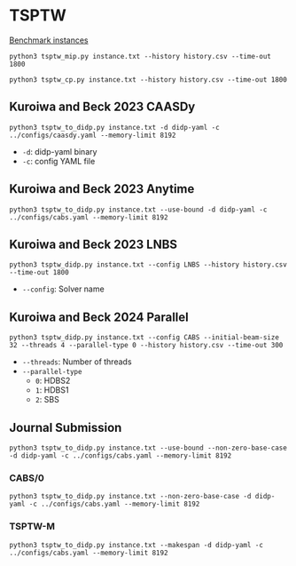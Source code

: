 # TSPTW

[Benchmark instances](https://lopez-ibanez.eu/tsptw-instances)

```python3
python3 tsptw_mip.py instance.txt --history history.csv --time-out 1800
```

```python3
python3 tsptw_cp.py instance.txt --history history.csv --time-out 1800
```

## Kuroiwa and Beck 2023 CAASDy

```python3
python3 tsptw_to_didp.py instance.txt -d didp-yaml -c ../configs/caasdy.yaml --memory-limit 8192
```

- `-d`: didp-yaml binary
- `-c`: config YAML file

## Kuroiwa and Beck 2023 Anytime

```python3
python3 tsptw_to_didp.py instance.txt --use-bound -d didp-yaml -c ../configs/cabs.yaml --memory-limit 8192
```

## Kuroiwa and Beck 2023 LNBS

```python3
python3 tsptw_didp.py instance.txt --config LNBS --history history.csv --time-out 1800
```

- `--config`: Solver name

## Kuroiwa and Beck 2024 Parallel

```python3
python3 tsptw_didp.py instance.txt --config CABS --initial-beam-size 32 --threads 4 --parallel-type 0 --history history.csv --time-out 300
```

- `--threads`: Number of threads
- `--parallel-type`
  - `0`: HDBS2
  - `1`: HDBS1
  - `2`: SBS

## Journal Submission

```python3
python3 tsptw_to_didp.py instance.txt --use-bound --non-zero-base-case -d didp-yaml -c ../configs/cabs.yaml --memory-limit 8192
```

### CABS/0

```python3
python3 tsptw_to_didp.py instance.txt --non-zero-base-case -d didp-yaml -c ../configs/cabs.yaml --memory-limit 8192
```

### TSPTW-M

```python3
python3 tsptw_to_didp.py instance.txt --makespan -d didp-yaml -c ../configs/cabs.yaml --memory-limit 8192
```
